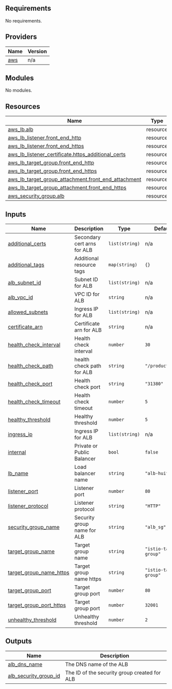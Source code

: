 <!-- BEGIN_TF_DOCS -->
## Requirements

No requirements.

## Providers

| Name | Version |
|------|---------|
| <a name="provider_aws"></a> [aws](#provider\_aws) | n/a |

## Modules

No modules.

## Resources

| Name | Type |
|------|------|
| [aws_lb.alb](https://registry.terraform.io/providers/hashicorp/aws/latest/docs/resources/lb) | resource |
| [aws_lb_listener.front_end_http](https://registry.terraform.io/providers/hashicorp/aws/latest/docs/resources/lb_listener) | resource |
| [aws_lb_listener.front_end_https](https://registry.terraform.io/providers/hashicorp/aws/latest/docs/resources/lb_listener) | resource |
| [aws_lb_listener_certificate.https_additional_certs](https://registry.terraform.io/providers/hashicorp/aws/latest/docs/resources/lb_listener_certificate) | resource |
| [aws_lb_target_group.front_end_http](https://registry.terraform.io/providers/hashicorp/aws/latest/docs/resources/lb_target_group) | resource |
| [aws_lb_target_group.front_end_https](https://registry.terraform.io/providers/hashicorp/aws/latest/docs/resources/lb_target_group) | resource |
| [aws_lb_target_group_attachment.front_end_attachment](https://registry.terraform.io/providers/hashicorp/aws/latest/docs/resources/lb_target_group_attachment) | resource |
| [aws_lb_target_group_attachment.front_end_https](https://registry.terraform.io/providers/hashicorp/aws/latest/docs/resources/lb_target_group_attachment) | resource |
| [aws_security_group.alb](https://registry.terraform.io/providers/hashicorp/aws/latest/docs/resources/security_group) | resource |

## Inputs

| Name | Description | Type | Default | Required |
|------|-------------|------|---------|:--------:|
| <a name="input_additional_certs"></a> [additional\_certs](#input\_additional\_certs) | Secondary cert arns for ALB | `list(string)` | n/a | yes |
| <a name="input_additional_tags"></a> [additional\_tags](#input\_additional\_tags) | Additional resource tags | `map(string)` | `{}` | no |
| <a name="input_alb_subnet_id"></a> [alb\_subnet\_id](#input\_alb\_subnet\_id) | Subnet ID for ALB | `list(string)` | n/a | yes |
| <a name="input_alb_vpc_id"></a> [alb\_vpc\_id](#input\_alb\_vpc\_id) | VPC ID for ALB | `string` | n/a | yes |
| <a name="input_allowed_subnets"></a> [allowed\_subnets](#input\_allowed\_subnets) | Ingress IP for ALB | `list(string)` | n/a | yes |
| <a name="input_certificate_arn"></a> [certificate\_arn](#input\_certificate\_arn) | Certificate arn for ALB | `string` | n/a | yes |
| <a name="input_health_check_interval"></a> [health\_check\_interval](#input\_health\_check\_interval) | Health check interval | `number` | `30` | no |
| <a name="input_health_check_path"></a> [health\_check\_path](#input\_health\_check\_path) | health check path for ALB | `string` | `"/productpage"` | no |
| <a name="input_health_check_port"></a> [health\_check\_port](#input\_health\_check\_port) | Health check port | `string` | `"31380"` | no |
| <a name="input_health_check_timeout"></a> [health\_check\_timeout](#input\_health\_check\_timeout) | Health check timeout | `number` | `5` | no |
| <a name="input_healthy_threshold"></a> [healthy\_threshold](#input\_healthy\_threshold) | Healthy threshold | `number` | `5` | no |
| <a name="input_ingress_ip"></a> [ingress\_ip](#input\_ingress\_ip) | Ingress IP for ALB | `list(string)` | n/a | yes |
| <a name="input_internal"></a> [internal](#input\_internal) | Private or Public Balancer | `bool` | `false` | no |
| <a name="input_lb_name"></a> [lb\_name](#input\_lb\_name) | Load balancer name | `string` | `"alb-huit"` | no |
| <a name="input_listener_port"></a> [listener\_port](#input\_listener\_port) | Listener port | `number` | `80` | no |
| <a name="input_listener_protocol"></a> [listener\_protocol](#input\_listener\_protocol) | Listener protocol | `string` | `"HTTP"` | no |
| <a name="input_security_group_name"></a> [security\_group\_name](#input\_security\_group\_name) | Security group name for ALB | `string` | `"alb_sg"` | no |
| <a name="input_target_group_name"></a> [target\_group\_name](#input\_target\_group\_name) | Target group name | `string` | `"istio-target-group"` | no |
| <a name="input_target_group_name_https"></a> [target\_group\_name\_https](#input\_target\_group\_name\_https) | Target group name https | `string` | `"istio-target-group"` | no |
| <a name="input_target_group_port"></a> [target\_group\_port](#input\_target\_group\_port) | Target group port | `number` | `80` | no |
| <a name="input_target_group_port_https"></a> [target\_group\_port\_https](#input\_target\_group\_port\_https) | Target group port | `number` | `32001` | no |
| <a name="input_unhealthy_threshold"></a> [unhealthy\_threshold](#input\_unhealthy\_threshold) | Unhealthy threshold | `number` | `2` | no |

## Outputs

| Name | Description |
|------|-------------|
| <a name="output_alb_dns_name"></a> [alb\_dns\_name](#output\_alb\_dns\_name) | The DNS name of the ALB |
| <a name="output_alb_security_group_id"></a> [alb\_security\_group\_id](#output\_alb\_security\_group\_id) | The ID of the security group created for ALB |
<!-- END_TF_DOCS -->